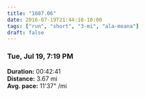 ```yaml
---
title: "1607.06"
date: 2016-07-19T21:44:18-10:00
tags: ["run", "short", "3-mi", "ala-moana"]
draft: false
---
```


### Tue, Jul 19, 7:19 PM

**Duration:** 00:42:41  
**Distance:** 3.67 mi  
**Avg. pace:** 11'37" /mi